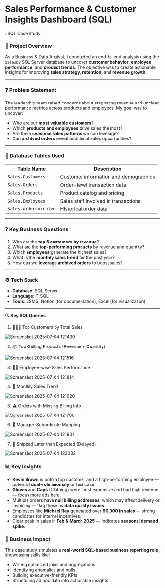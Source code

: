 # **Sales Performance & Customer Insights Dashboard (SQL)**

: SQL Case Study

### 📌 **Project Overview**

As a Business & Data Analyst, I conducted an end-to-end analysis using the `SalesDB` SQL Server database to uncover **customer behavior**, **employee performance**, and **product trends**. The objective was to create actionable insights for improving **sales strategy**, **retention**, and **revenue growth**.

---

### ❓ **Problem Statement**

The leadership team raised concerns about stagnating revenue and unclear performance metrics across products and employees. My goal was to uncover:

- Who are our **most valuable customers**?
- Which **products and employees** drive sales the most?
- Are there **seasonal sales patterns** we can leverage?
- Can **archived orders** reveal additional sales opportunities?

---

### 🧾 **Database Tables Used**

| Table Name | Description |
| --- | --- |
| `Sales.Customers` | Customer information and demographics |
| `Sales.Orders` | Order-level transaction data |
| `Sales.Products` | Product catalog and pricing |
| `Sales.Employees` | Sales staff involved in transactions |
| `Sales.OrdersArchive` | Historical order data |

---

### ❓ **Key Business Questions**

1. Who are the **top 5 customers by revenue**?
2. What are the **top-performing products** by revenue and quantity?
3. Which **employees** generate the highest sales?
4. What is the **monthly sales trend** for the past year?
5. How can we **leverage archived orders** to boost sales?

---

### ⚙️ **Tech Stack**

- **Database**: SQL Server
- **Language**: T-SQL
- **Tools**: SSMS, Notion (for documentation), Excel (for visualization)

---

🔍 **Key SQL Queries**

1. 🧑‍🤝‍🧑 Top Customers by Total Sales

![Screenshot 2025-07-04 121430](https://github.com/user-attachments/assets/53a27043-3e1f-4481-be1e-4c8214b1adc2)




2. 📦 Top-Selling Products (Revenue + Quantity)

![Screenshot 2025-07-04 121516](https://github.com/user-attachments/assets/e589b6fa-994a-4d73-8937-1ea21e11e8ee)



3. 👨‍💼 Employee-wise Sales Performance

![Screenshot 2025-07-04 121814](https://github.com/user-attachments/assets/b5297ff7-d501-4fca-9b95-33c65758bb59)






4. 📅 Monthly Sales Trend

![Screenshot 2025-07-04 121620](https://github.com/user-attachments/assets/463c1373-1aff-48cf-a0ec-b8b0cb0b8885)



5. ⚠️ Orders with Missing Billing Info

![Screenshot 2025-07-04 121706](https://github.com/user-attachments/assets/44173fa1-4f08-432e-9843-539031043408)


6. 👔 Manager-Subordinate Mapping

![Screenshot 2025-07-04 121931](https://github.com/user-attachments/assets/bfcdab5d-8259-4f7d-a744-1477e77a8ea3)


7. 🚚 Shipped Later than Expected (Delayed)

![Screenshot 2025-07-04 122032](https://github.com/user-attachments/assets/6f880e22-f9d0-476a-a212-530123291839)




### 📊 **Key Insights**

- **Kevin Brown** is both a top customer and a high-performing employee — potential **dual-role anomaly** or test case.
- **Gloves** and **Caps** (Clothing) were most expensive and had high revenue — focus more ads here.
- Multiple orders have **null billing addresses**, which may affect delivery or invoicing — flag these as **data quality issues**.
- Employees like **Michael Ray** generated over **90,000 in sales** — strong candidates for internal incentives.
- Clear peak in sales in **Feb & March 2025** — indicates **seasonal demand spike**.


### 🎯 **Business Impact**

This case study simulates a **real-world SQL-based business reporting role**, showcasing skills like:

- Writing optimized joins and aggregations
- Identifying anomalies and nulls
- Building executive-friendly KPIs
- Structuring ad hoc data into actionable insights
